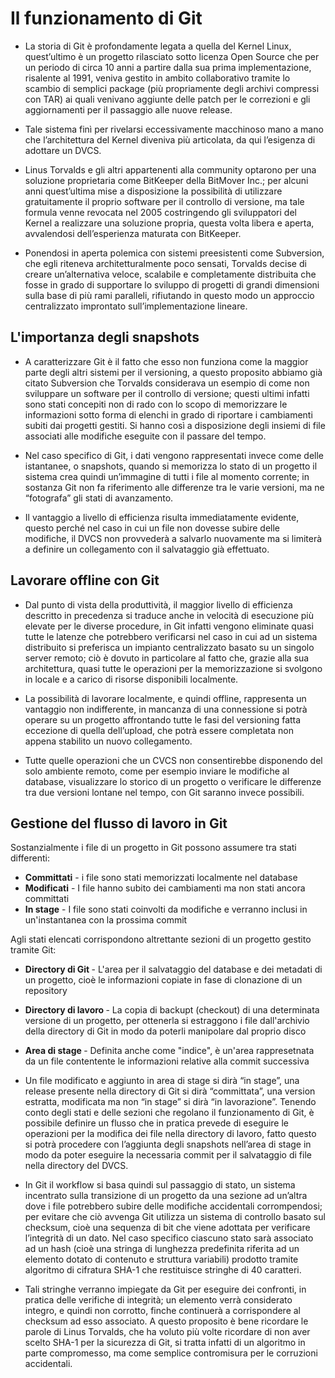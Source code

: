 # Il funzionamento di Git

+ La storia di Git è profondamente legata a quella del Kernel Linux, quest’ultimo è un progetto rilasciato sotto licenza Open Source che per un periodo di circa 10 anni a partire dalla sua prima implementazione, risalente al 1991, veniva gestito in ambito collaborativo tramite lo scambio di semplici package (più propriamente degli archivi compressi con TAR) ai quali venivano aggiunte delle patch per le correzioni e gli aggiornamenti per il passaggio alle nuove release.

+ Tale sistema finì per rivelarsi eccessivamente macchinoso mano a mano che l’architettura del Kernel diveniva più articolata, da qui l’esigenza di adottare un DVCS.

+ Linus Torvalds e gli altri appartenenti alla community optarono per una soluzione proprietaria come BitKeeper della BitMover Inc.; per alcuni anni quest’ultima mise a disposizione la possibilità di utilizzare gratuitamente il proprio software per il controllo di versione, ma tale formula venne revocata nel 2005 costringendo gli sviluppatori del Kernel a realizzare una soluzione propria, questa volta libera e aperta, avvalendosi dell’esperienza maturata con BitKeeper.

+ Ponendosi in aperta polemica con sistemi preesistenti come Subversion, che egli riteneva architetturalmente poco sensati, Torvalds decise di creare un’alternativa veloce, scalabile e completamente distribuita che fosse in grado di supportare lo sviluppo di progetti di grandi dimensioni sulla base di più rami paralleli, rifiutando in questo modo un approccio centralizzato improntato sull’implementazione lineare.

## L'importanza degli snapshots

+ A caratterizzare Git è il fatto che esso non funziona come la maggior parte degli altri sistemi per il versioning, a questo proposito abbiamo già citato Subversion che Torvalds considerava un esempio di come non sviluppare un software per il controllo di versione; questi ultimi infatti sono stati concepiti non di rado con lo scopo di memorizzare le informazioni sotto forma di elenchi in grado di riportare i cambiamenti subiti dai progetti gestiti. Si hanno così a disposizione degli insiemi di file associati alle modifiche eseguite con il passare del tempo.

+ Nel caso specifico di Git, i dati vengono rappresentati invece come delle istantanee, o snapshots, quando si memorizza lo stato di un progetto il sistema crea quindi un’immagine di tutti i file al momento corrente; in sostanza Git non fa riferimento alle differenze tra le varie versioni, ma ne “fotografa” gli stati di avanzamento.

+ Il vantaggio a livello di efficienza risulta immediatamente evidente, questo perché nel caso in cui un file non dovesse subire delle modifiche, il DVCS non provvederà a salvarlo nuovamente ma si limiterà a definire un collegamento con il salvataggio già effettuato.

## Lavorare offline con Git

+ Dal punto di vista della produttività, il maggior livello di efficienza descritto in precedenza si traduce anche in velocità di esecuzione più elevate per le diverse procedure, in Git infatti vengono eliminate quasi tutte le latenze che potrebbero verificarsi nel caso in cui ad un sistema distribuito si preferisca un impianto centralizzato basato su un singolo server remoto; ciò è dovuto in particolare al fatto che, grazie alla sua architettura, quasi tutte le operazioni per la memorizzazione si svolgono in locale e a carico di risorse disponibili localmente.

+ La possibilità di lavorare localmente, e quindi offline, rappresenta un vantaggio non indifferente, in mancanza di una connessione si potrà operare su un progetto affrontando tutte le fasi del versioning fatta eccezione di quella dell’upload, che potrà essere completata non appena stabilito un nuovo collegamento.

+ Tutte quelle operazioni che un CVCS non consentirebbe disponendo del solo ambiente remoto, come per esempio inviare le modifiche al database, visualizzare lo storico di un progetto o verificare le differenze tra due versioni lontane nel tempo, con Git saranno invece possibili.

## Gestione del flusso di lavoro in Git

Sostanzialmente i file di un progetto in Git possono assumere tra stati differenti:
+ <b>Committati</b> - i file sono stati memorizzati localmente nel database
+ <b>Modificati</b> - I file hanno subito dei cambiamenti ma non stati ancora committati
+ <b>In stage</b> - I file sono stati coinvolti da modifiche e verranno inclusi in un'instantanea con la prossima commit

Agli stati elencati corrispondono altrettante sezioni di un progetto gestito tramite Git:
+ <b> Directory di Git </b> - L'area per il salvataggio del database e dei metadati di un progetto, cioè le informazioni copiate in fase di clonazione di un repository
+ <b> Directory di lavoro </b> - La copia di backupt (checkout) di una determinata versione di un progetto, per ottenerla si estraggono i file dall'archivio della directory di Git in modo da poterli manipolare dal proprio disco
+ <b> Area di stage </b> - Definita anche come "indice", è un'area rappresetnata da un file contentente le informazioni relative alla commit successiva

+ Un file modificato e aggiunto in area di stage si dirà “in stage”, una release presente nella directory di Git si dirà “committata”, una version estratta, modificata ma non “in stage” si dirà “in lavorazione”. Tenendo conto degli stati e delle sezioni che regolano il funzionamento di Git, è possibile definire un flusso che in pratica prevede di eseguire le operazioni per la modifica dei file nella directory di lavoro, fatto questo si potrà procedere con l’aggiunta degli snapshots nell’area di stage in modo da poter eseguire la necessaria commit per il salvataggio di file nella directory del DVCS.

+ In Git il workflow si basa quindi sul passaggio di stato, un sistema incentrato sulla transizione di un progetto da una sezione ad un’altra dove i file potrebbero subire delle modifiche accidentali corrompendosi; per evitare che ciò avvenga Git utilizza un sistema di controllo basato sul checksum, cioè una sequenza di bit che viene adottata per verificare l’integrità di un dato. Nel caso specifico ciascuno stato sarà associato ad un hash (cioè una stringa di lunghezza predefinita riferita ad un elemento dotato di contenuto e struttura variabili) prodotto tramite algoritmo di cifratura SHA-1 che restituisce stringhe di 40 caratteri.

+ Tali stringhe verranno impiegate da Git per eseguire dei confronti, in pratica delle verifiche di integrità; un elemento verrà considerato integro, e quindi non corrotto, finche continuerà a corrispondere al checksum ad esso associato. A questo proposito è bene ricordare le parole di Linus Torvalds, che ha voluto più volte ricordare di non aver scelto SHA-1 per la sicurezza di Git, si tratta infatti di un algoritmo in parte compromesso, ma come semplice contromisura per le corruzioni accidentali.
